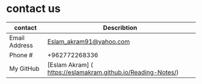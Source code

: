 # contact us 
| contact  | Describtion  |
|---|---|
|  Email Address | Eslam_akram91@yahoo.com  |  
| Phone #  | +962772268336  |   
|  My GitHub |  [Eslam Akram] ( https://eslamakram.github.io/Reading-Notes/) |  